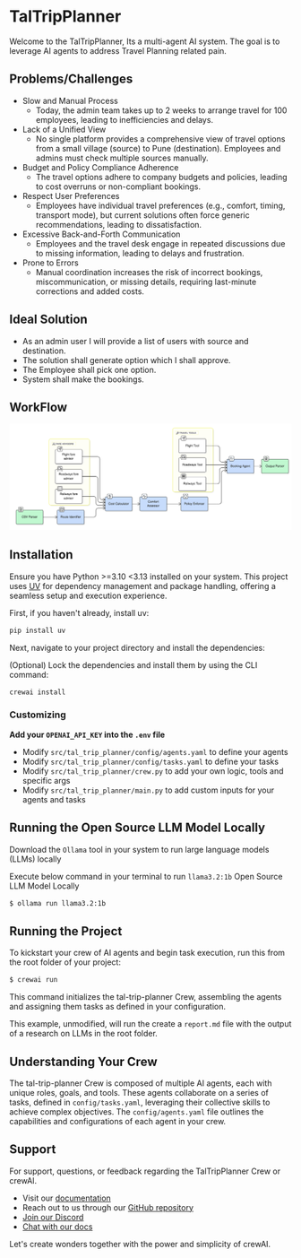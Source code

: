 # TalTripPlanner

Welcome to the TalTripPlanner, Its a multi-agent AI system. The goal is to leverage AI agents to address Travel Planning related pain.

## Problems/Challenges
- Slow and Manual Process
  - Today, the admin team takes up to 2 weeks to arrange travel for 100 employees, leading to inefficiencies and delays.
- Lack of a Unified View
  - No single platform provides a comprehensive view of travel options from a small village (source) to Pune (destination). Employees and admins must check multiple sources manually.
- Budget and Policy Compliance Adherence
  - The travel options adhere to company budgets and policies, leading to cost overruns or non-compliant bookings.
- Respect User Preferences
  - Employees have individual travel preferences (e.g., comfort, timing, transport mode), but current solutions often force generic recommendations, leading to dissatisfaction.
- Excessive Back-and-Forth Communication
  - Employees and the travel desk engage in repeated discussions due to missing information, leading to delays and frustration.
- Prone to Errors
  - Manual coordination increases the risk of incorrect bookings, miscommunication, or missing details, requiring last-minute corrections and added costs.

## Ideal Solution
- As an admin user I will provide a list of users with source and destination.
- The solution shall generate option which I shall approve.
- The Employee shall pick one option.
- System shall make the bookings. 

## WorkFlow

![Alt text](https://github.com/anupam-talentica/agent-hack/blob/main/workflow.png?raw=true)



## Installation

Ensure you have Python >=3.10 <3.13 installed on your system. This project uses [UV](https://docs.astral.sh/uv/) for dependency management and package handling, offering a seamless setup and execution experience.

First, if you haven't already, install uv:

```bash
pip install uv
```

Next, navigate to your project directory and install the dependencies:

(Optional) Lock the dependencies and install them by using the CLI command:
```bash
crewai install
```
### Customizing

**Add your `OPENAI_API_KEY` into the `.env` file**

- Modify `src/tal_trip_planner/config/agents.yaml` to define your agents
- Modify `src/tal_trip_planner/config/tasks.yaml` to define your tasks
- Modify `src/tal_trip_planner/crew.py` to add your own logic, tools and specific args
- Modify `src/tal_trip_planner/main.py` to add custom inputs for your agents and tasks

## Running the Open Source LLM Model Locally

Download the `Ollama` tool in your system to run large language models (LLMs) locally

Execute below command in your terminal to run `llama3.2:1b` Open Source LLM Model Locally

```bash
$ ollama run llama3.2:1b
```

## Running the Project

To kickstart your crew of AI agents and begin task execution, run this from the root folder of your project:

```bash
$ crewai run
```

This command initializes the tal-trip-planner Crew, assembling the agents and assigning them tasks as defined in your configuration.

This example, unmodified, will run the create a `report.md` file with the output of a research on LLMs in the root folder.

## Understanding Your Crew

The tal-trip-planner Crew is composed of multiple AI agents, each with unique roles, goals, and tools. These agents collaborate on a series of tasks, defined in `config/tasks.yaml`, leveraging their collective skills to achieve complex objectives. The `config/agents.yaml` file outlines the capabilities and configurations of each agent in your crew.

## Support

For support, questions, or feedback regarding the TalTripPlanner Crew or crewAI.
- Visit our [documentation](https://docs.crewai.com)
- Reach out to us through our [GitHub repository](https://github.com/joaomdmoura/crewai)
- [Join our Discord](https://discord.com/invite/X4JWnZnxPb)
- [Chat with our docs](https://chatg.pt/DWjSBZn)

Let's create wonders together with the power and simplicity of crewAI.
